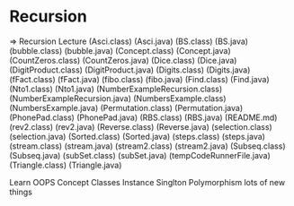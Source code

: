 # Recursion
=> Recursion Lecture
(Asci.class) (Asci.java) (BS.class) (BS.java) (bubble.class) (bubble.java) (Concept.class) (Concept.java) (CountZeros.class) (CountZeros.java) (Dice.class) (Dice.java) (DigitProduct.class) (DigitProduct.java) (Digits.class) (Digits.java) (fFact.class) (fFact.java) (fibo.class) (fibo.java) (Find.class) (Find.java) (Nto1.class) (Nto1.java) (NumberExampleRecursion.class) (NumberExampleRecursion.java) (NumbersExample.class) (NumbersExample.java) (Permutation.class) (Permutation.java) (PhonePad.class) (PhonePad.java) (RBS.class) (RBS.java) (README.md) (rev2.class) (rev2.java) (Reverse.class) (Reverse.java) (selection.class) (selection.java) (Sorted.class) (Sorted.java) (steps.class) (steps.java) (stream.class) (stream.java) (stream2.class) (stream2.java) (Subseq.class) (Subseq.java) (subSet.class) (subSet.java) (tempCodeRunnerFile.java) (Triangle.class) (Triangle.java)

Learn OOPS Concept Classes Instance Singlton Polymorphism lots of new things